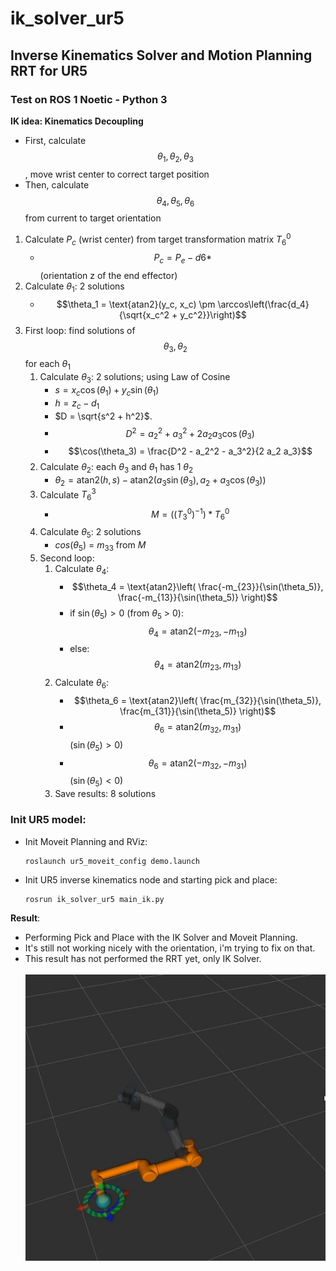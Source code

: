 # ik_solver_ur5
## Inverse Kinematics Solver and Motion Planning RRT for UR5
### Test on ROS 1 Noetic - Python 3
**IK idea: Kinematics Decoupling**
- First, calculate $$\theta_1, \theta_2, \theta_3$$, move wrist center to correct target position
- Then, calculate $$\theta_4, \theta_5, \theta_6$$ from current to target orientation
1. Calculate $P_c$ (wrist center) from target transformation matrix $T^{0}_{6}$
   - $$P_c = P_e - d6*$$(orientation z of the end effector)
2. Calculate $\theta_1$: 2 solutions
   - $$\theta_1 = \text{atan2}(y_c, x_c) \pm \arccos\left(\frac{d_4}{\sqrt{x_c^2 + y_c^2}}\right)$$
3. First loop: find solutions of $$\theta_3, \theta_2$$ for each $\theta_1$
   1. Calculate $\theta_3$: 2 solutions; using Law of Cosine
      - $s = x_c \cos(\theta_1) + y_c \sin(\theta_1)$
      - $h = z_c - d_1$
      - $D = \sqrt{s^2 + h^2}$.
      - $$D^2 = a_2^2 + a_3^2 + 2 a_2 a_3 \cos(\theta_3)$$
      - $$\cos(\theta_3) = \frac{D^2 - a_2^2 - a_3^2}{2 a_2 a_3}$$
   2. Calculate $\theta_2$: each $\theta_3$ and $\theta_1$ has 1 $\theta_2$
      - $\theta_2 = \text{atan2}(h, s) - \text{atan2}(a_3 \sin(\theta_3), a_2 + a_3 \cos(\theta_3))$
   3. Calculate $T^{3}_{6}$
      - $$M = ((T^{0}_{3})^{-1}) * T^{0}_{6}$$
   4. Calculate $\theta_5$: 2 solutions
      - $cos(\theta_5)$ = $m_{33}$ from $M$
   5. Second loop:
      1. Calculate $\theta_4$:
         - $$\theta_4 = \text{atan2}\left( \frac{-m_{23}}{\sin(\theta_5)}, \frac{-m_{13}}{\sin(\theta_5)} \right)$$
         - if  $\sin(\theta_5) > 0$  (from $\theta_5$ > 0): $$\theta_4 = \text{atan2}(-m_{23}, -m_{13})$$
         - else: $$\theta_4 = \text{atan2}(m_{23}, m_{13})$$
      2. Calculate $\theta_6$:
         - $$\theta_6 = \text{atan2}\left( \frac{m_{32}}{\sin(\theta_5)}, \frac{m_{31}}{\sin(\theta_5)} \right)$$
         - $$\theta_6 = \text{atan2}(m_{32}, m_{31})$$ ($\sin(\theta_5) > 0$)
         - $$\theta_6 = \text{atan2}(-m_{32}, -m_{31})$$ ($\sin(\theta_5) < 0$)
      3. Save results: 8 solutions

### Init UR5 model:
- Init Moveit Planning and RViz:
  ```
  roslaunch ur5_moveit_config demo.launch
  ```
- Init UR5 inverse kinematics node and starting pick and place:
  ```
  rosrun ik_solver_ur5 main_ik.py
  ```
**Result**: 
- Performing Pick and Place with the IK Solver and Moveit Planning.
- It's still not working nicely with the orientation, i'm trying to fix on that.
- This result has not performed the RRT yet, only IK Solver.\
\
![](https://github.com/trungtran22/ik_solver_ur5/blob/main/pics/IMG_6565.GIF) 
